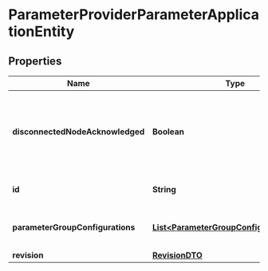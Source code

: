 # ParameterProviderParameterApplicationEntity

## Properties
Name | Type | Description | Notes
------------ | ------------- | ------------- | -------------
**disconnectedNodeAcknowledged** | **Boolean** | Acknowledges that this node is disconnected to allow for mutable requests to proceed. |  [optional]
**id** | **String** | The id of the parameter provider. |  [optional]
**parameterGroupConfigurations** | [**List&lt;ParameterGroupConfigurationEntity&gt;**](ParameterGroupConfigurationEntity.md) | Configuration for the fetched Parameter Groups |  [optional]
**revision** | [**RevisionDTO**](RevisionDTO.md) |  |  [optional]
